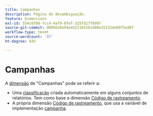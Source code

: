 ```yaml
---
title: Campanhas
description: Página de desambiguação.
feature: Dimensions
exl-id: 554c6f08-fcc4-4af9-8fef-325fd17f6997
source-git-commit: d095628e94a45221815b1d08e35132de09f5ed8f
workflow-type: tm+mt
source-wordcount: '37'
ht-degree: 83%

---
```


# Campanhas

A [dimensão](overview.md) de &quot;Campanhas&quot; pode se referir a:

* Uma [classificação](../classifications/c-classifications.md) criada automaticamente em alguns conjuntos de relatórios. Tem como base a dimensão [Código de rastreamento](tracking-code.md).
* A própria dimensão [Código de rastreamento](tracking-code.md), que usa a variável de implementação [campanha](/help/implement/vars/page-vars/campaign.md).
